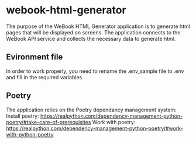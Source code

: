 # webook-html-generator

The purpose of the WeBook HTML Generator application is to generate html pages that will be displayed on screens. The application connects to the WeBook API service and collects the necessary data to generate html.

## Evironment file
In order to work properly, you need to rename the .env_sample file to .env and fill in the required variables.

## Poetry
The application relies on the Poetry dependancy management system:
Install poetry: https://realpython.com/dependency-management-python-poetry/#take-care-of-prerequisites
Work with poetry: https://realpython.com/dependency-management-python-poetry/#work-with-python-poetry
